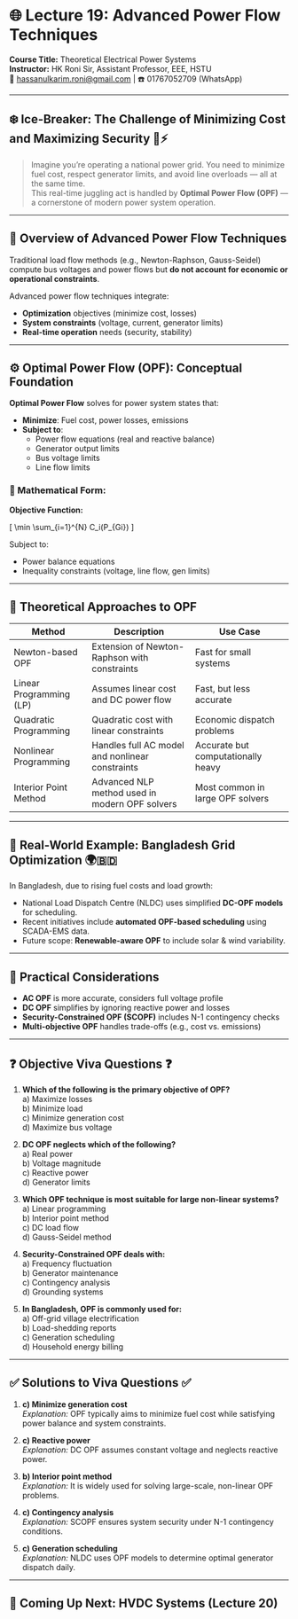 # 🌐 Lecture 19: Advanced Power Flow Techniques

**Course Title:** Theoretical Electrical Power Systems  
**Instructor:** HK Roni Sir, Assistant Professor, EEE, HSTU  
📧 [hassanulkarim.roni@gmail.com](mailto:hassanulkarim.roni@gmail.com) | ☎️ 01767052709 (WhatsApp)

---

## ❄️ Ice-Breaker: The Challenge of Minimizing Cost and Maximizing Security 🧠⚡

> Imagine you’re operating a national power grid. You need to minimize fuel cost, respect generator limits, and avoid line overloads — all at the same time.  
This real-time juggling act is handled by **Optimal Power Flow (OPF)** — a cornerstone of modern power system operation.

---

## 📘 Overview of Advanced Power Flow Techniques

Traditional load flow methods (e.g., Newton-Raphson, Gauss-Seidel) compute bus voltages and power flows but **do not account for economic or operational constraints**.

Advanced power flow techniques integrate:

- **Optimization** objectives (minimize cost, losses)
- **System constraints** (voltage, current, generator limits)
- **Real-time operation** needs (security, stability)

---

## ⚙️ Optimal Power Flow (OPF): Conceptual Foundation

**Optimal Power Flow** solves for power system states that:

- **Minimize**: Fuel cost, power losses, emissions
- **Subject to**:
  - Power flow equations (real and reactive balance)
  - Generator output limits
  - Bus voltage limits
  - Line flow limits

### 🧾 Mathematical Form:

**Objective Function:**

\[
\min \sum_{i=1}^{N} C_i(P_{Gi})
\]

Subject to:

- Power balance equations
- Inequality constraints (voltage, line flow, gen limits)

---

## 🧠 Theoretical Approaches to OPF

| Method                  | Description                                      | Use Case                        |
|-------------------------|--------------------------------------------------|----------------------------------|
| Newton-based OPF        | Extension of Newton-Raphson with constraints     | Fast for small systems           |
| Linear Programming (LP) | Assumes linear cost and DC power flow            | Fast, but less accurate          |
| Quadratic Programming   | Quadratic cost with linear constraints           | Economic dispatch problems       |
| Nonlinear Programming   | Handles full AC model and nonlinear constraints  | Accurate but computationally heavy |
| Interior Point Method   | Advanced NLP method used in modern OPF solvers   | Most common in large OPF solvers |

---

## 🧪 Real-World Example: Bangladesh Grid Optimization 🌍🇧🇩

In Bangladesh, due to rising fuel costs and load growth:

- National Load Dispatch Centre (NLDC) uses simplified **DC-OPF models** for scheduling.
- Recent initiatives include **automated OPF-based scheduling** using SCADA-EMS data.
- Future scope: **Renewable-aware OPF** to include solar & wind variability.

---

## 🧾 Practical Considerations

- **AC OPF** is more accurate, considers full voltage profile
- **DC OPF** simplifies by ignoring reactive power and losses
- **Security-Constrained OPF (SCOPF)** includes N-1 contingency checks
- **Multi-objective OPF** handles trade-offs (e.g., cost vs. emissions)

---

## ❓ Objective Viva Questions ❓

1. **Which of the following is the primary objective of OPF?**  
   a) Maximize losses  
   b) Minimize load  
   c) Minimize generation cost  
   d) Maximize bus voltage

2. **DC OPF neglects which of the following?**  
   a) Real power  
   b) Voltage magnitude  
   c) Reactive power  
   d) Generator limits

3. **Which OPF technique is most suitable for large non-linear systems?**  
   a) Linear programming  
   b) Interior point method  
   c) DC load flow  
   d) Gauss-Seidel method

4. **Security-Constrained OPF deals with:**  
   a) Frequency fluctuation  
   b) Generator maintenance  
   c) Contingency analysis  
   d) Grounding systems

5. **In Bangladesh, OPF is commonly used for:**  
   a) Off-grid village electrification  
   b) Load-shedding reports  
   c) Generation scheduling  
   d) Household energy billing

---

## ✅ Solutions to Viva Questions ✅

1. **c) Minimize generation cost**  
   *Explanation:* OPF typically aims to minimize fuel cost while satisfying power balance and system constraints.

2. **c) Reactive power**  
   *Explanation:* DC OPF assumes constant voltage and neglects reactive power.

3. **b) Interior point method**  
   *Explanation:* It is widely used for solving large-scale, non-linear OPF problems.

4. **c) Contingency analysis**  
   *Explanation:* SCOPF ensures system security under N-1 contingency conditions.

5. **c) Generation scheduling**  
   *Explanation:* NLDC uses OPF models to determine optimal generator dispatch daily.

---

## 🔭 Coming Up Next: HVDC Systems (Lecture 20)
